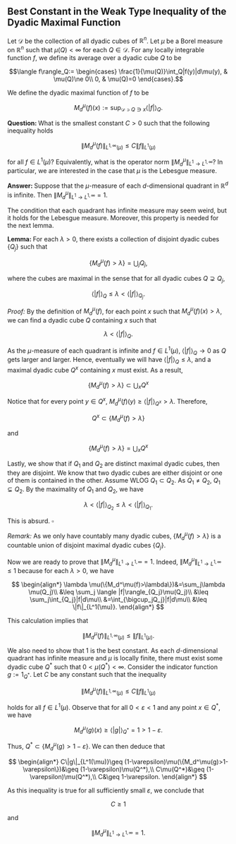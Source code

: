 ## Best Constant in the Weak Type Inequality of the Dyadic Maximal Function

Let $\mathscr{D}$ be the collection of all dyadic cubes of $\mathbb{R}^n$. Let $\mu$ be a Borel measure on $\mathbb{R}^n$ such that $\mu(Q)<\infty$ for each $Q\in \mathscr{D}$. For any locally integrable function $f$, we define its average over a dyadic cube $Q$ to be

$$\langle f\rangle_Q:= \begin{cases}
\frac{1}{\mu(Q)}\int_Q|f(y)|d\mu(y), & \mu(Q)\ne 0\\
0, & \mu(Q)=0
\end{cases}.$$

We define the dyadic maximal function of $f$ to be 

$$M^\mu_d(f)(x):=\sup_{\mathscr{D}\ni Q\ni x}\langle |f|\rangle_Q.$$

<strong>Question: </strong>What is the smallest constant $C>0$ such that the following inequality holds 

$$\|M^\mu_d(f)\|_{L^{1,\infty}(\mu)}\leq C\|f\|_{L^1(\mu)}$$

for all $f\in L^1(\mu)$? Equivalently, what is the operator norm $\|M_d^\mu\|_{L^1\rightarrow L^{1,\infty}}$? In particular, we are interested in the case that $\mu$ is the Lebesgue measure.

<strong>Answer: </strong>Suppose that the $\mu$-measure of each $d$-dimensional quadrant in $\mathbb{R}^d$ is infinite. Then $\|M_d^\mu\|_{L^1\rightarrow L^{1,\infty}}=1$. 

The condition that each quadrant has infinite measure may seem weird, but it holds for the Lebesgue measure. Moreover, this property is needed for the next lemma.

<strong>Lemma: </strong>For each $\lambda>0$, there exists a collection of disjoint dyadic cubes $\{Q_j\}$ such that

$$\{M_d^\mu(f)>\lambda\}=\bigcup_j Q_j,$$

where the cubes are maximal in the sense that for all dyadic cubes $Q\supsetneq Q_j$, 

$$\langle |f|\rangle_Q\leq \lambda <\langle |f|\rangle_{Q_j}.$$

<em>Proof: </em> By the definition of $M_d^\mu(f)$, for each point $x$ such that $M_d^\mu(f)(x)>\lambda$, we can find a dyadic cube $Q$ containing $x$ such that

$$\lambda <\langle |f|\rangle_{Q}.$$

As the $\mu$-measure of each quadrant is infinite and $f\in L^1(\mu)$, $\langle |f|\rangle_{Q}\rightarrow 0$ as $Q$ gets larger and larger. Hence, eventually we will have $\langle |f|\rangle_{Q}\leq \lambda$, and a maximal dyadic cube $Q^x$ containing $x$ must exist. As a result, 

$$\{M_d^\mu(f)>\lambda\}\subset \bigcup_x Q^x$$

Notice that for every point $y\in Q^x$, $M_d^\mu(f)(y)\geq \langle |f|\rangle_{Q^x}>\lambda$. Therefore, 

$$Q^x\subset \{M_d^\mu(f)>\lambda\}$$

and

$$\{M_d^\mu(f)>\lambda\}=\bigcup_x Q^x$$

Lastly, we show that if $Q_1$ and $Q_2$ are distinct maximal dyadic cubes, then they are disjoint. We know that two dyadic cubes are either disjoint or one of them is contained in the other. Assume WLOG $Q_1\subset Q_2$. As $Q_1\ne Q_2$, $Q_1\subsetneq Q_2$. By the maximality of $Q_1$ and $Q_2$, we have

$$\lambda <\langle |f|\rangle_{Q_2}\leq \lambda <\langle |f|\rangle_{Q_1}.$$

This is absurd. $\square$

<em>Remark: </em>As we only have countably many dyadic cubes, $\{M_d^\mu(f)>\lambda\}$ is a countable union of disjoint maximal dyadic cubes $\{Q_j\}$.

Now we are ready to prove that $\|M_d^\mu\|_{L^1\rightarrow L^{1,\infty}}=1$. Indeed, $\|M_d^\mu\|_{L^1\rightarrow L^{1,\infty}}\leq 1$ because for each $\lambda>0$, we have

$$
\begin{align*}
\lambda \mu(\{M_d^\mu(f)>\lambda\})&=\sum_j\lambda \mu(Q_j)\\
&\leq \sum_j \langle |f|\rangle_{Q_j}\mu(Q_j)\\
&\leq \sum_j\int_{Q_j}|f|d\mu\\
&=\int_{\bigcup_jQ_j}|f|d\mu\\
&\leq \|f\|_{L^1(\mu)}.
\end{align*}
$$

This calculation implies that

$$\|M_d^\mu(f)\|_{L^{1,\infty}(\mu)}\leq \|f\|_{L^1(\mu)}.$$

We also need to show that $1$ is the best constant. As each $d$-dimensional quadrant has infinite measure and $\mu$ is locally finite, there must exist some dyadic cube $Q^*$ such that $0<\mu(Q^*)<\infty$. Consider the indicator function $g:=1_{Q^*}$. Let $C$ be any constant such that the inequality

$$\|M^\mu_d(f)\|_{L^{1,\infty}(\mu)}\leq C\|f\|_{L^1(\mu)}$$

holds for all $f\in L^1(\mu)$. Observe that for all $0<\varepsilon<1$ and any point $x\in Q^*$, we have

$$M_d^\mu(g)(x)\geq \langle |g|\rangle_{Q^*}=1>1-\varepsilon.$$

Thus, $Q^*\subset \{M_d^\mu(g)>1-\varepsilon\}$. We can then deduce that

$$
\begin{align*}
C\|g\|_{L^1(\mu)}\geq (1-\varepsilon)\mu(\{M_d^\mu(g)>1-\varepsilon\})&\geq (1-\varepsilon)\mu(Q^*),\\
C\mu(Q^*)&\geq (1-\varepsilon)\mu(Q^*),\\
C&\geq 1-\varepsilon.
\end{align*}
$$

As this inequality is true for all sufficiently small $\varepsilon$, we conclude that

$$C\geq 1$$

and

$$\|M_d^\mu\|_{L^1\rightarrow L^{1,\infty}}=1.$$
